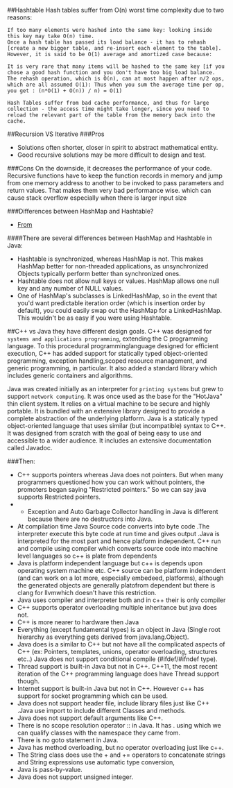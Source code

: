 ##Hashtable
	Hash tables suffer from O(n) worst time complexity due to two reasons:

	If too many elements were hashed into the same key: looking inside this key may take O(n) time.
	Once a hash table has passed its load balance - it has to rehash [create a new bigger table, and re-insert each element to the table].
	However, it is said to be O(1) average and amortized case because:

	It is very rare that many items will be hashed to the same key [if you chose a good hash function and you don't have too big load balance.
	The rehash operation, which is O(n), can at most happen after n/2 ops, which are all assumed O(1): Thus when you sum the average time per op, you get : (n*O(1) + O(n)) / n) = O(1)

	Hash Tables suffer from bad cache performance, and thus for large collection - the access time might take longer, since you need to reload the relevant part of the table from the memory back into the cache.

##Recursion VS Iterative
###Pros
- Solutions often shorter, closer in spirit to abstract mathematical entity.
- Good recursive solutions may be more difficult to design and test.

###Cons
On the downside, it decreases the performance of your code. Recursive functions have to keep the function records in memory and jump from one memory address to another to be invoked to pass parameters and return values. That makes them very bad performance wise.
which can cause stack overflow especially when there is larger input size

###Differences between HashMap and Hashtable?
- [From](http://stackoverflow.com/questions/40471/differences-between-hashmap-and-hashtable)

####There are several differences between HashMap and Hashtable in Java:

- Hashtable is synchronized, whereas HashMap is not. This makes HashMap better for non-threaded applications, as unsynchronized Objects typically perform better than synchronized ones.
- Hashtable does not allow null keys or values.  HashMap allows one null key and any number of NULL values.
- One of HashMap's subclasses is LinkedHashMap, so in the event that you'd want predictable iteration order (which is insertion order by default), you could easily swap out the HashMap for a LinkedHashMap. This wouldn't be as easy if you were using Hashtable.


##C++ vs Java
they have different design goals.
C++ was designed for `systems and applications programming`, extending the C programming language. To this procedural programminglanguage designed for efficient execution, C++ has added support for statically typed object-oriented programming, exception handling,scoped resource management, and generic programming, in particular. It also added a standard library which includes generic containers and algorithms.

Java was created initially as an interpreter for `printing systems` but grew to support `network computing`. It was once used as the base for the "HotJava" thin client system. It relies on a virtual machine to be secure and highly portable. It is bundled with an extensive library designed to provide a complete abstraction of the underlying platform. Java is a statically typed object-oriented language that uses similar (but incompatible) syntax to C++. It was designed from scratch with the goal of being easy to use and accessible to a wider audience. It includes an extensive documentation called Javadoc.

###Then:
- C++ supports pointers whereas Java does not pointers. But when many programmers questioned how you can work without pointers, the promoters began saying "Restricted pointers.” So we can say java supports Restricted pointers.
- - Exception and Auto Garbage Collector handling in Java is different because there are no destructors into Java.
- At compilation time Java Source code converts into byte code .The interpreter execute this byte code at run time and gives output .Java is interpreted for the most part and hence platform independent. C++ run and compile using compiler which converts source code into machine level languages so c++ is plate from dependents
- Java is platform independent language but c++ is depends upon operating system machine etc. C++ source can be platform independent (and can work on a lot more, especially embedeed, platforms), although the generated objects are generally platofrom dependent but there is clang for llvmwhich doesn't have this restriction.
- Java uses compiler and interpreter both and in c++ their is only compiler
- C++ supports operator overloading multiple inheritance but java does not.
- C++ is more nearer to hardware then Java
- Everything (except fundamental types) is an object in Java (Single root hierarchy as everything gets derived from java.lang.Object).
- Java does is a similar to C++ but not have all the complicated aspects of C++ (ex: Pointers, templates, unions, operator overloading, structures etc..) Java does not support conditional compile (#ifdef/#ifndef type).
- Thread support is built-in Java but not in C++. C++11, the most recent iteration of the C++ programming language does have Thread support though.
- Internet support is built-in Java but not in C++. However c++ has support for socket programming which can be used.
- Java does not support header file, include library files just like C++ .Java use import to include different Classes and methods.
- Java does not support default arguments like C++.
- There is no scope resolution operator :: in Java. It has . using which we can qualify classes with the namespace they came from.
- There is no goto statement in Java.
- Java has method overloading, but no operator overloading just like c++.
- The String class does use the + and += operators to concatenate strings and String expressions use automatic type conversion,
- Java is pass-by-value.
- Java does not support unsigned integer.

